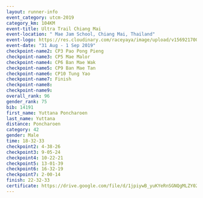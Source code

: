 ```yaml
---
layout: runner-info 
event_category: utcm-2019 
category_km: 104KM 
event-title: Ultra Trail Chiang Mai 
event-location: " Mae Jam School, Chiang Mai, Thailand" 
event-logo: https://res.cloudinary.com/raceyaya/image/upload/v1569217001/logo/ultra-trail-chiangmai_ay7efp.jpg 
event-date: "31 Aug - 1 Sep 2019" 
checkpoint-name2: CP3 Pao Pong Pieng 
checkpoint-name3: CP5 Mae Malor 
checkpoint-name4: CP6 Ban Mae Wak  
checkpoint-name5: CP9 Ban Mae Tan 
checkpoint-name6: CP10 Tung Yao 
checkpoint-name7: Finish 
checkpoint-name8: 
checkpoint-name9: 
overall_rank: 96
gender_rank: 75
bib: 14191
first_name: Yuttana Poncharoen
last_name: Yuttana
distance: Poncharoen
category: 42
gender: Male
time: 18-32-33
checkpoint2: 4-38-26
checkpoint3: 9-05-24
checkpoint4: 10-22-21
checkpoint5: 13-01-39
checkpoint6: 16-32-19
checkpoint7: 2-00-14
finish: 22-32-33
certificate: https://drive.google.com/file/d/1jpiywB_yuKYeRnSGNQgMLZY02sYL0eX2/view?usp=sharing
---
```

